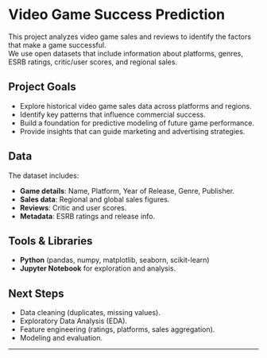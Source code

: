 
# Video Game Success Prediction

This project analyzes video game sales and reviews to identify the factors that make a game successful.  
We use open datasets that include information about platforms, genres, ESRB ratings, critic/user scores, and regional sales.

## Project Goals
- Explore historical video game sales data across platforms and regions.  
- Identify key patterns that influence commercial success.  
- Build a foundation for predictive modeling of future game performance.  
- Provide insights that can guide marketing and advertising strategies.

## Data
The dataset includes:
- **Game details**: Name, Platform, Year of Release, Genre, Publisher.  
- **Sales data**: Regional and global sales figures.  
- **Reviews**: Critic and user scores.  
- **Metadata**: ESRB ratings and release info.

## Tools & Libraries
- **Python** (pandas, numpy, matplotlib, seaborn, scikit-learn)  
- **Jupyter Notebook** for exploration and analysis.  

## Next Steps
- Data cleaning (duplicates, missing values).  
- Exploratory Data Analysis (EDA).  
- Feature engineering (ratings, platforms, sales aggregation).  
- Modeling and evaluation.  

---


